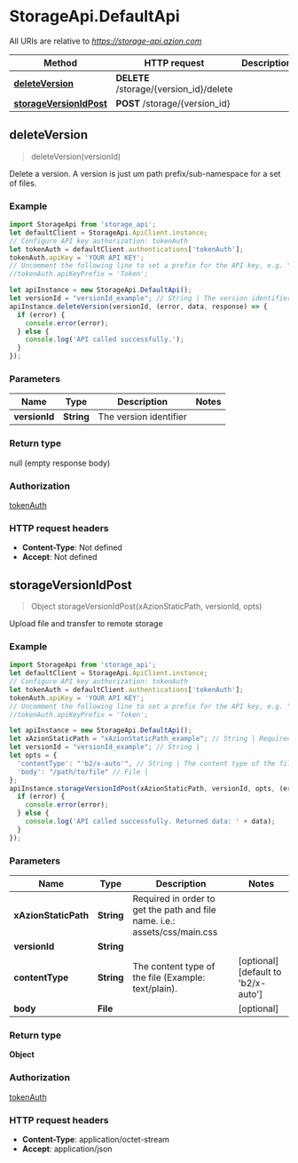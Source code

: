 # StorageApi.DefaultApi

All URIs are relative to *https://storage-api.azion.com*

Method | HTTP request | Description
------------- | ------------- | -------------
[**deleteVersion**](DefaultApi.md#deleteVersion) | **DELETE** /storage/{version_id}/delete | 
[**storageVersionIdPost**](DefaultApi.md#storageVersionIdPost) | **POST** /storage/{version_id} | 



## deleteVersion

> deleteVersion(versionId)



Delete a version. A version is just um path prefix/sub-namespace for a set of files.

### Example

```javascript
import StorageApi from 'storage_api';
let defaultClient = StorageApi.ApiClient.instance;
// Configure API key authorization: tokenAuth
let tokenAuth = defaultClient.authentications['tokenAuth'];
tokenAuth.apiKey = 'YOUR API KEY';
// Uncomment the following line to set a prefix for the API key, e.g. "Token" (defaults to null)
//tokenAuth.apiKeyPrefix = 'Token';

let apiInstance = new StorageApi.DefaultApi();
let versionId = "versionId_example"; // String | The version identifier
apiInstance.deleteVersion(versionId, (error, data, response) => {
  if (error) {
    console.error(error);
  } else {
    console.log('API called successfully.');
  }
});
```

### Parameters


Name | Type | Description  | Notes
------------- | ------------- | ------------- | -------------
 **versionId** | **String**| The version identifier | 

### Return type

null (empty response body)

### Authorization

[tokenAuth](../README.md#tokenAuth)

### HTTP request headers

- **Content-Type**: Not defined
- **Accept**: Not defined


## storageVersionIdPost

> Object storageVersionIdPost(xAzionStaticPath, versionId, opts)



Upload file and transfer to remote storage

### Example

```javascript
import StorageApi from 'storage_api';
let defaultClient = StorageApi.ApiClient.instance;
// Configure API key authorization: tokenAuth
let tokenAuth = defaultClient.authentications['tokenAuth'];
tokenAuth.apiKey = 'YOUR API KEY';
// Uncomment the following line to set a prefix for the API key, e.g. "Token" (defaults to null)
//tokenAuth.apiKeyPrefix = 'Token';

let apiInstance = new StorageApi.DefaultApi();
let xAzionStaticPath = "xAzionStaticPath_example"; // String | Required in order to get the path and file name. i.e.: assets/css/main.css
let versionId = "versionId_example"; // String | 
let opts = {
  'contentType': "'b2/x-auto'", // String | The content type of the file (Example: text/plain).
  'body': "/path/to/file" // File | 
};
apiInstance.storageVersionIdPost(xAzionStaticPath, versionId, opts, (error, data, response) => {
  if (error) {
    console.error(error);
  } else {
    console.log('API called successfully. Returned data: ' + data);
  }
});
```

### Parameters


Name | Type | Description  | Notes
------------- | ------------- | ------------- | -------------
 **xAzionStaticPath** | **String**| Required in order to get the path and file name. i.e.: assets/css/main.css | 
 **versionId** | **String**|  | 
 **contentType** | **String**| The content type of the file (Example: text/plain). | [optional] [default to &#39;b2/x-auto&#39;]
 **body** | **File**|  | [optional] 

### Return type

**Object**

### Authorization

[tokenAuth](../README.md#tokenAuth)

### HTTP request headers

- **Content-Type**: application/octet-stream
- **Accept**: application/json

